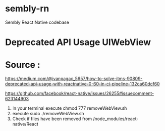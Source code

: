 # sembly-rn
Sembly React Native codebase

# Deprecated API Usage UIWebView
# Source : 
https://medium.com/@ivanpagac_5657/how-to-solve-itms-90809-deprecated-api-usage-with-reactnative-0-60-in-ci-pipeline-132ca60dcf60

https://github.com/facebook/react-native/issues/26255#issuecomment-623144903

1) In your terminal execute chmod 777 removeWebView.sh
2) execute sudo ./removeWebView.sh
3) Check if files have been removed from /node_modules/react-native/React
